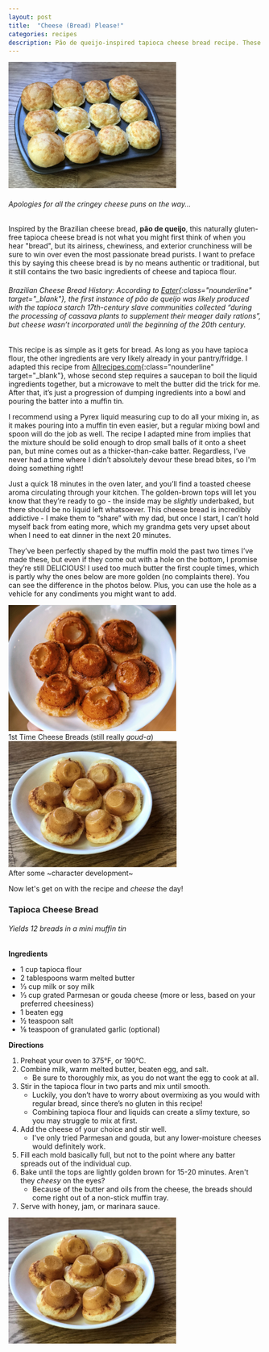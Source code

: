 ```yaml
---
layout: post
title:  "Cheese (Bread) Please!"
categories: recipes
description: Pão de queijo-inspired tapioca cheese bread recipe. These breads pair well with jam, honey, and tomato sauce!
---
```

<div class="singleimagecontainer">
    <img src="/assets/images/recipes/cheesebread/cheesebread3.jpg" height="250px" class="singleimage">
</div>

###### Apologies for all the cringey cheese puns on the way...

Inspired by the Brazilian cheese bread, **pão de queijo**, this naturally gluten-free tapioca cheese bread is not what you might first think of when you hear "bread", but its airiness, chewiness, and exterior crunchiness will be sure to win over even the most passionate bread purists. I want to preface this by saying this cheese bread is by no means authentic or traditional, but it still contains the two basic ingredients of cheese and tapioca flour. 

###### Brazilian Cheese Bread History: According to [Eater](https://www.eater.com/2016/8/8/12402578/pao-de-queijo-brazilian-cheese-bread-gluten-free){:class="nounderline" target="_blank"}, the first instance of pão de queijo was likely produced with the tapioca starch 17th-century slave communities collected “during the processing of cassava plants to supplement their meager daily rations”, but cheese wasn’t incorporated until the beginning of the 20th century. 

This recipe is as simple as it gets for bread. As long as you have tapioca flour, the other ingredients are very likely already in your pantry/fridge. I adapted this recipe from [Allrecipes.com](https://www.allrecipes.com/recipe/98554/brazilian-cheese-bread-pao-de-queijo/){:class="nounderline" target="_blank"}, whose second step requires a saucepan to boil the liquid ingredients together, but a microwave to melt the butter did the trick for me. After that, it’s just a progression of dumping ingredients into a bowl and pouring the batter into a muffin tin.

I recommend using a Pyrex liquid measuring cup to do all your mixing in, as it makes pouring into a muffin tin even easier, but a regular mixing bowl and spoon will do the job as well. The recipe I adapted mine from implies that the mixture should be solid enough to drop small balls of it onto a sheet pan, but mine comes out as a thicker-than-cake batter. Regardless, I’ve never had a time where I didn’t absolutely devour these bread bites, so I'm doing something right!

Just a quick 18 minutes in the oven later, and you’ll find a toasted cheese aroma circulating through your kitchen. The golden-brown tops will let you know that they’re ready to go - the inside may be *slightly* underbaked, but there should be no liquid left whatsoever. This cheese bread is incredibly addictive - I make them to “share” with my dad, but once I start, I can’t hold myself back from eating more, which my grandma gets very upset about when I need to eat dinner in the next 20 minutes.

They’ve been perfectly shaped by the muffin mold the past two times I’ve made these, but even if they come out with a hole on the bottom, I promise they’re still DELICIOUS! I used too much butter the first couple times, which is partly why the ones below are more golden (no complaints there). You can see the difference in the photos below. Plus, you can use the hole as a vehicle for any condiments you might want to add.

<div class="flex-container">
  <div class="flex-item">
        <img src="/assets/images/recipes/cheesebread/cheesebread4.JPG" height="250px" class="image">
        <div class="flexoverlay">1st Time Cheese Breads (still really <em>goud-a</em>)</div>
  </div>
  <div class="flex-item">
        <img src="/assets/images/recipes/cheesebread/cheesebread1.jpg" height="250px" class="image">
        <div class="flexoverlay">After some ~character development~</div>
  </div>
</div>

Now let's get on with the recipe and *cheese* the day!

### Tapioca Cheese Bread
###### Yields 12 breads in a mini muffin tin

**Ingredients**
* 1 cup tapioca flour
* 2 tablespoons warm melted butter
* ⅓ cup milk or soy milk
* ⅓ cup grated Parmesan or gouda cheese (more or less, based on your preferred cheesiness)
* 1 beaten egg
* ½ teaspoon salt
* ⅛ teaspoon of granulated garlic (optional)

**Directions**
1. Preheat your oven to 375°F, or 190°C.
1. Combine milk, warm melted butter, beaten egg, and salt. 
    * Be sure to thoroughly mix, as you do not want the egg to cook at all.
1. Stir in the tapioca flour in two parts and mix until smooth.
    * Luckily, you don’t have to worry about overmixing as you would with regular bread, since there’s no gluten in this recipe!
    * Combining tapioca flour and liquids can create a slimy texture, so you may struggle to mix at first.
1. Add the cheese of your choice and stir well.
    * I've only tried Parmesan and gouda, but any lower-moisture cheeses would definitely work.
1. Fill each mold basically full, but not to the point where any batter spreads out of the individual cup.
1. Bake until the tops are lightly golden brown for 15-20 minutes. Aren't they *cheesy* on the eyes?
    * Because of the butter and oils from the cheese, the breads should come right out of a non-stick muffin tray.
1. Serve with honey, jam, or marinara sauce.

<div class="singleimagecontainer">
    <img src="/assets/images/recipes/cheesebread/cheesebread2.jpg" height="250px" class="singleimage">
</div>